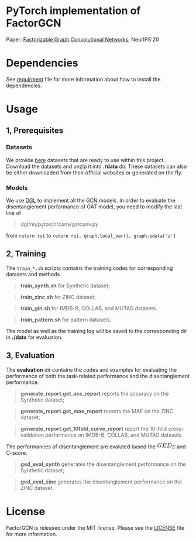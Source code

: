 # PyTorch implementation of FactorGCN

Paper: [Factorizable Graph Convolutional Networks](), NeurIPS'20

# Dependencies

See [requirment](requirment.txt) file for more information
about how to install the dependencies.

# Usage

## 1, Prerequisites

### Datasets

We provide [here](https://drive.google.com/drive/folders/1a5i3_S-22wFjp5NIL9WxoMvaUwUE0NLQ?usp=sharing) 
datasets that are ready to use
within this project.
Download the datasets and unzip it into
**./data** dir.
These datasets can also be either 
downloaded from their official websites 
or generated on the fly.

### Models

We use [DGL](https://www.dgl.ai/) to 
implement all the GCN models. 
In order to evaluate the disentanglement performance of GAT model, 
you need to modify the last line of 

> dgl/nn/pytorch/conv/gatconv.py

from
`return rst`
to
`return rst, graph.local_var(), graph.edata['a']`

## 2, Training

The `train_*.sh` scripts contains the training codes for corresponding datasets and methods. 

> **train_synth.sh** for Synthetic dataset;

> **train_zinc.sh** for ZINC dataset;

> **train_gin.sh** for IMDB-B, COLLAB, and MUTAG datasets.

> **train_pattern.sh** for pattern datasets.

The model as well as the training log
will be saved to the corresponding dir in **./data** for evaluation.

## 3, Evaluation

The **evaluation** dir contains the codes and examples for evaluating the performance of
both the task-related performance and the disentanglement performance.

> **generate_report.get_acc_report** reports the accuracy on the 
Synthetic dataset;

> **generate_report.get_mae_report** reports the MAE on the ZINC dataset;

> **generate_report.get_10fold_curve_report** report the 10-fold cross-validation performance on IMDB-B, COLLAB, and MUTAG datasets.

The performances of disentanglement are evaluted
based the ![](./asserts/ged_e.gif) and C-score.

> **ged_eval_synth** generates the disentanglement performance
on the Synthetic dataset;

> **ged_eval_zinc** generates the disentanglement performance
on the ZINC dataset.

# License

FactorGCN is released under the MIT license. Please see the [LICENSE](LICENSE) file for more information.

